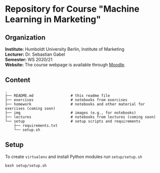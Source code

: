 # Repository for Course "Machine Learning in Marketing"


## Organization

__Institute:__ Humboldt University Berlin, Institute of Marketing <br>
__Lecturer:__ Dr. Sebastian Gabel <br>
__Semester:__ WS 2020/21 <br>
__Website:__ The course webpage is available through [Moodle](https://moodle.hu-berlin.de/course/view.php?id=98455).


## Content

```
.
├── README.md                 # this readme file
├── exercises                 # notebooks from exercises
├── homework                  # notebooks and other material for exercises (coming soon)
├── img                       # images (e.g., for notebooks)
├── lectures                  # notebooks from lectures (coming soon)
└── setup                     # setup scripts and requirements
    ├── requirements.txt
    └── setup.sh
```


## Setup

To create `virtualenv` and install Python modules run `setup/setup.sh`

```
bash setup/setup.sh
```

